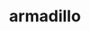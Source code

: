 ---
title: "armadillo"
layout: cache
categories: [package, v0.18]
meta: {"versions": ["10.5.0"], "compilers": ["gcc@8.4.0"]}
spec_files: 
 - spec-0.json
spec_names:
 - 'armadillo@10.5.0%gcc@8.4.0~hdf5~ipo build_type=RelWithDebInfo patches=59207b1 arch=linux-ubuntu18.04-x86_64 ^arpack-ng@3.8.0%gcc@8.4.0+mpi+shared arch=linux-ubuntu18.04-x86_64 ^autoconf@2.69%gcc@8.4.0 patches=35c4492,7793209,a49dd5b arch=linux-ubuntu18.04-x86_64 ^automake@1.16.5%gcc@8.4.0 arch=linux-ubuntu18.04-x86_64 ^berkeley-db@18.1.40%gcc@8.4.0+cxx~docs+stl patches=b231fcc arch=linux-ubuntu18.04-x86_64 ^bzip2@1.0.8%gcc@8.4.0~debug~pic+shared arch=linux-ubuntu18.04-x86_64 ^cmake@3.23.1%gcc@8.4.0~doc+ncurses+ownlibs~qt build_type=Release arch=linux-ubuntu18.04-x86_64 ^diffutils@3.8%gcc@8.4.0 arch=linux-ubuntu18.04-x86_64 ^gdbm@1.19%gcc@8.4.0 arch=linux-ubuntu18.04-x86_64 ^hwloc@2.7.1%gcc@8.4.0~cairo~cuda~gl~libudev+libxml2~netloc~nvml~opencl+pci~rocm+shared arch=linux-ubuntu18.04-x86_64 ^libedit@3.1-20210216%gcc@8.4.0 arch=linux-ubuntu18.04-x86_64 ^libevent@2.1.12%gcc@8.4.0+openssl arch=linux-ubuntu18.04-x86_64 ^libiconv@1.16%gcc@8.4.0 libs=shared,static arch=linux-ubuntu18.04-x86_64 ^libpciaccess@0.16%gcc@8.4.0 arch=linux-ubuntu18.04-x86_64 ^libsigsegv@2.13%gcc@8.4.0 arch=linux-ubuntu18.04-x86_64 ^libtool@2.4.7%gcc@8.4.0 arch=linux-ubuntu18.04-x86_64 ^libxml2@2.9.13%gcc@8.4.0~python arch=linux-ubuntu18.04-x86_64 ^m4@1.4.19%gcc@8.4.0+sigsegv patches=9dc5fbd,bfdffa7 arch=linux-ubuntu18.04-x86_64 ^ncurses@6.2%gcc@8.4.0~symlinks+termlib abi=none arch=linux-ubuntu18.04-x86_64 ^numactl@2.0.14%gcc@8.4.0 patches=4e1d78c,62fc8a8,ff37630 arch=linux-ubuntu18.04-x86_64 ^openblas@0.3.20%gcc@8.4.0~bignuma~consistent_fpcsr~ilp64+locking+pic+shared symbol_suffix=none threads=none arch=linux-ubuntu18.04-x86_64 ^openmpi@4.1.3%gcc@8.4.0~atomics~cuda~cxx~cxx_exceptions~gpfs~internal-hwloc~java~legacylaunchers~lustre~memchecker~pmi+romio+rsh~singularity+static+vt+wrapper-rpath fabrics=none schedulers=none arch=linux-ubuntu18.04-x86_64 ^openssh@9.0p1%gcc@8.4.0 arch=linux-ubuntu18.04-x86_64 ^openssl@1.1.1o%gcc@8.4.0~docs~shared certs=system arch=linux-ubuntu18.04-x86_64 ^perl@5.34.1%gcc@8.4.0+cpanm+shared+threads arch=linux-ubuntu18.04-x86_64 ^pkgconf@1.8.0%gcc@8.4.0 arch=linux-ubuntu18.04-x86_64 ^pmix@4.1.2%gcc@8.4.0~docs+pmi_backwards_compatibility~restful arch=linux-ubuntu18.04-x86_64 ^readline@8.1%gcc@8.4.0 arch=linux-ubuntu18.04-x86_64 ^superlu@5.3.0%gcc@8.4.0~ipo+pic build_type=RelWithDebInfo arch=linux-ubuntu18.04-x86_64 ^util-macros@1.19.3%gcc@8.4.0 arch=linux-ubuntu18.04-x86_64 ^xz@5.2.5%gcc@8.4.0~pic libs=shared,static arch=linux-ubuntu18.04-x86_64 ^zlib@1.2.12%gcc@8.4.0+optimize+pic+shared patches=0d38234 arch=linux-ubuntu18.04-x86_64'
---
